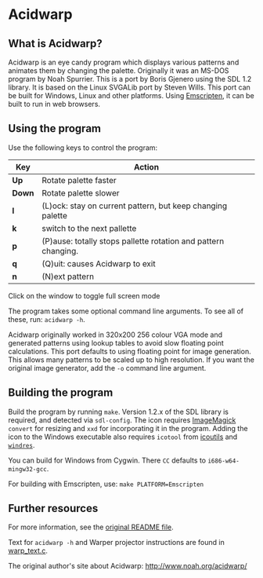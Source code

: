 # Acidwarp

## What is Acidwarp?

Acidwarp is an eye candy program which displays various patterns and
animates them by changing the palette. Originally it was an MS-DOS
program by Noah Spurrier. This is a port by Boris Gjenero using the
SDL 1.2 library. It is based on the Linux SVGALib port by Steven Wills.
This port can be built for Windows, Linux and other platforms.
Using [Emscripten](http://emscripten.org/), it can be built to run in
web browsers.

## Using the program

Use the following keys to control the program:

| Key      | Action |
|----------|--------|
| **Up**   | Rotate palette faster |
| **Down** | Rotate palette slower |
| **l**    | (L)ock: stay on current pattern, but keep changing palette |
| **k**    | switch to the next pallette |
| **p**    | (P)ause: totally stops pallette rotation and pattern changing. |
| **q**    | (Q)uit: causes Acidwarp to exit |
| **n**    | (N)ext pattern |

Click on the window to toggle full screen mode

The program takes some optional command line arguments.  To see all of
these, run: `acidwarp -h`.

Acidwarp originally worked in 320x200 256 colour VGA mode and generated
patterns using lookup tables to avoid slow floating point calculations.
This port defaults to using floating point for image generation. This
allows many patterns to be scaled up to high resolution. If you want
the original image generator, add the `-o` command line argument.

## Building the program

Build the program by running `make`. Version 1.2.x of the SDL library
is required, and detected via `sdl-config`. The icon requires
[ImageMagick](https://www.imagemagick.org) `convert` for resizing and
`xxd` for incorporating it in the program. Adding the icon to the
Windows executable also requires `icotool` from
[icoutils](http://www.nongnu.org/icoutils/) and
[`windres`](https://sourceware.org/binutils/docs/binutils/windres.html).

You can build for Windows from Cygwin. There `CC` defaults to
`i686-w64-mingw32-gcc`.

For building with Emscripten, use: `make PLATFORM=Emscripten`

## Further resources

For more information, see the [original README file](README).

Text for `acidwarp -h` and Warper projector instructions are
found in [warp_text.c](warp_text.c).

The original author's site about Acidwarp:
http://www.noah.org/acidwarp/
